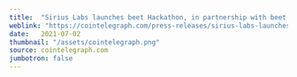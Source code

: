 ```yaml
---
title:  "Sirius Labs launches beet Hackathon, in partnership with beet Network"
weblink: "https://cointelegraph.com/press-releases/sirius-labs-launches-beet-hackathon-in-partnership-with-beet-network"
date:   2021-07-02
thumbnail: "/assets/cointelegraph.png"
source: cointelegraph.com
jumbotron: false
---
```

